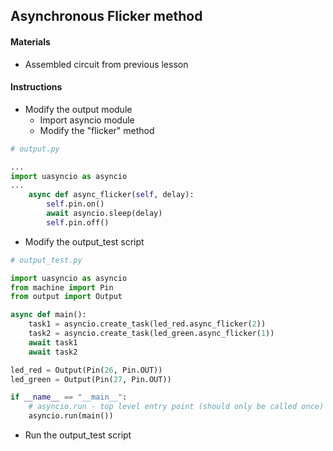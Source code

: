 ## Asynchronous Flicker method

#### Materials
 - Assembled circuit from previous lesson

#### Instructions
 - Modify the output module
   - Import asyncio module
   - Modify the "flicker" method
```Python
# output.py

...
import uasyncio as asyncio
...
    async def async_flicker(self, delay):
        self.pin.on()
        await asyncio.sleep(delay)
        self.pin.off()
```
 - Modify the output_test script
```Python
# output_test.py

import uasyncio as asyncio
from machine import Pin
from output import Output

async def main():
    task1 = asyncio.create_task(led_red.async_flicker(2))
    task2 = asyncio.create_task(led_green.async_flicker(1))
    await task1
    await task2

led_red = Output(Pin(26, Pin.OUT))
led_green = Output(Pin(27, Pin.OUT))

if __name__ == "__main__":
    # asyncio.run - top level entry point (should only be called once)
    asyncio.run(main())
```
- Run the output_test script
